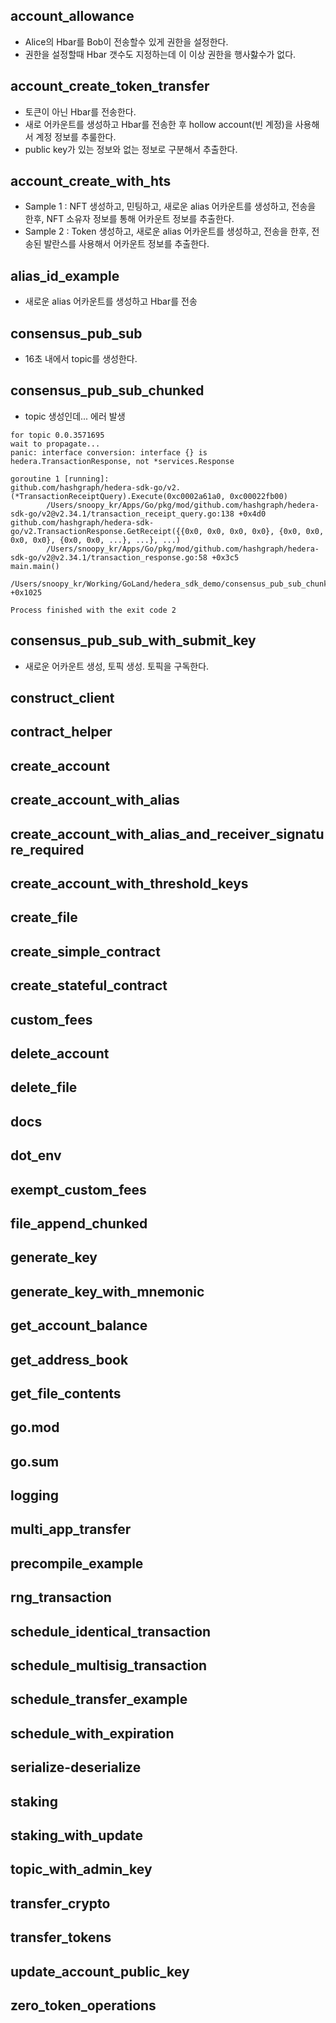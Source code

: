 ## account_allowance
- Alice의 Hbar를 Bob이 전송할수 있게 권한을 설정한다.
- 권한을 설정할때 Hbar 갯수도 지정하는데 이 이상 권한을 행사핧수가 없다.
## account_create_token_transfer
- 토큰이 아닌 Hbar를 전송한다.
- 새로 어카운트를 생성하고 Hbar를 전송한 후  hollow account(빈 계정)을 사용해서 계정 정보를 추룰한다.
- public key가 있는 정보와 없는 정보로 구분해서 추출한다.
## account_create_with_hts
- Sample 1 : NFT 생성하고, 민팅하고, 새로운 alias 어카운트를 생성하고, 전송을 한후, NFT 소유자 정보를 통해 어카운트 정보를 추출한다.
- Sample 2 : Token 생성하고, 새로운 alias 어카운트를 생성하고, 전송을 한후, 전송된 발란스를 사용해서 어카운트 정보를 추출한다.
## alias_id_example
- 새로운 alias 어카운트를 생성하고 Hbar를 전송
## consensus_pub_sub
- 16초 내에서 topic를 생성한다.
## consensus_pub_sub_chunked
- topic 생성인데...
에러 발생
```
for topic 0.0.3571695
wait to propagate...
panic: interface conversion: interface {} is hedera.TransactionResponse, not *services.Response

goroutine 1 [running]:
github.com/hashgraph/hedera-sdk-go/v2.(*TransactionReceiptQuery).Execute(0xc0002a61a0, 0xc00022fb00)
        /Users/snoopy_kr/Apps/Go/pkg/mod/github.com/hashgraph/hedera-sdk-go/v2@v2.34.1/transaction_receipt_query.go:138 +0x4d0
github.com/hashgraph/hedera-sdk-go/v2.TransactionResponse.GetReceipt({{0x0, 0x0, 0x0, 0x0}, {0x0, 0x0, 0x0, 0x0}, {0x0, 0x0, ...}, ...}, ...)
        /Users/snoopy_kr/Apps/Go/pkg/mod/github.com/hashgraph/hedera-sdk-go/v2@v2.34.1/transaction_response.go:58 +0x3c5
main.main()
        /Users/snoopy_kr/Working/GoLand/hedera_sdk_demo/consensus_pub_sub_chunked/main.go:149 +0x1025

Process finished with the exit code 2
```
## consensus_pub_sub_with_submit_key
- 새로운 어카운트 생성, 토픽 생성. 토픽을 구독한다.
## construct_client
## contract_helper
## create_account
## create_account_with_alias
## create_account_with_alias_and_receiver_signature_required
## create_account_with_threshold_keys
## create_file
## create_simple_contract
## create_stateful_contract
## custom_fees
## delete_account
## delete_file
## docs 
## dot_env
## exempt_custom_fees
## file_append_chunked
## generate_key
## generate_key_with_mnemonic
## get_account_balance
## get_address_book
## get_file_contents
## go.mod
## go.sum
## logging
## multi_app_transfer
## precompile_example
## rng_transaction
## schedule_identical_transaction
## schedule_multisig_transaction
## schedule_transfer_example
## schedule_with_expiration
## serialize-deserialize
## staking
## staking_with_update
## topic_with_admin_key
## transfer_crypto
## transfer_tokens
## update_account_public_key
## zero_token_operations